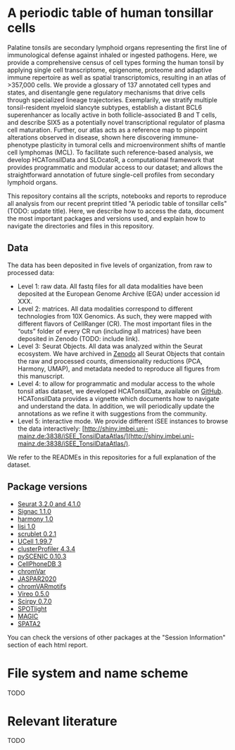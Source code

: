 # A periodic table of human tonsillar cells

Palatine tonsils are secondary lymphoid organs representing the first line of immunological defense against inhaled or ingested pathogens. Here, we provide a comprehensive census of cell types forming the human tonsil by applying single cell transcriptome, epigenome, proteome and adaptive immune repertoire as well as spatial transcriptomics, resulting in an atlas of >357,000 cells. We provide a glossary of 137 annotated cell types and states, and disentangle gene regulatory mechanisms that drive cells through specialized lineage trajectories. Exemplarily, we stratify multiple tonsil-resident myeloid slancyte subtypes, establish a distant BCL6 superenhancer as locally active in both follicle-associated B and T cells, and describe SIX5 as a potentially novel transcriptional regulator of plasma cell maturation. Further, our atlas acts as a reference map to pinpoint alterations observed in disease, shown here discovering immune-phenotype plasticity in tumoral cells and microenvironment shifts of mantle cell lymphomas (MCL). To facilitate such reference-based analysis, we develop HCATonsilData and SLOcatoR, a computational framework that provides programmatic and modular access to our dataset; and allows the straightforward annotation of future single-cell profiles from secondary lymphoid organs.


This repository contains all the scripts, notebooks and reports to reproduce all analysis from our recent preprint titled "A periodic table of tonsillar cells" (TODO: update title). Here, we describe how to access the data, document the most important packages and versions used, and explain how to navigate the directories and files in this repository.


## Data


The data has been deposited in five levels of organization, from raw to processed data:


* Level 1: raw data. All fastq files for all data modalities have been deposited at the European Genome Archive (EGA) under accession id XXX.
* Level 2: matrices. All data modalities correspond to different technologies from 10X Genomics. As such, they were mapped with different flavors of CellRanger (CR). The most important files in the “outs” folder of every CR run (including all matrices) have been deposited in Zenodo (TODO: include link).
* Level 3: Seurat Objects. All data was analyzed within the Seurat ecosystem. We have archived in [Zenodo](https://doi.org/10.5281/zenodo.6340174) all Seurat Objects that contain the raw and processed counts, dimensionality reductions (PCA, Harmony, UMAP), and metadata needed to reproduce all figures from this manuscript.
* Level 4: to allow for programmatic and modular access to the whole tonsil atlas dataset, we developed HCATonsilData, available on [GitHub](https://github.com/massonix/HCATonsilData). HCATonsilData provides a vignette which documents how to navigate and understand the data. In addition, we will periodically update the annotations as we refine it with suggestions from the  community.
* Level 5: interactive mode. We provide different iSEE instances to browse the data interactively: [http://shiny.imbei.uni-mainz.de:3838/iSEE_TonsilDataAtlas/](http://shiny.imbei.uni-mainz.de:3838/iSEE_TonsilDataAtlas/).


We refer to the READMEs in this repositories for a full explanation of the dataset.



## Package versions

* [Seurat 3.2.0 and 4.1.0](https://satijalab.org/seurat/)
* [Signac 1.1.0](https://github.com/timoast/signac)
* [harmony 1.0](https://github.com/immunogenomics/harmony)
* [lisi 1.0](https://github.com/immunogenomics/LISI)
* [scrublet 0.2.1](https://github.com/swolock/scrublet)
* [UCell 1.99.7](https://github.com/carmonalab/UCell)
* [clusterProfiler 4.3.4](https://yulab-smu.top/biomedical-knowledge-mining-book/)
* [pySCENIC 0.10.3](https://scenic.aertslab.org/)
* [CellPhoneDB 3](https://www.cellphonedb.org/)
* [chromVar](https://bioconductor.org/packages/release/bioc/html/chromVAR.html)
* [JASPAR2020](http://bioconductor.org/packages/release/data/annotation/html/JASPAR2020.html)
* [chromVARmotifs](https://github.com/GreenleafLab/chromVARmotifs)
* [Vireo 0.5.0](https://github.com/single-cell-genetics/vireo)
* [Scirpy 0.7.0](https://scverse.org/scirpy/latest/tutorials.html)
* [SPOTlight](https://bioconductor.org/packages/release/bioc/html/SPOTlight.html)
* [MAGIC](https://github.com/KrishnaswamyLab/MAGIC)
* [SPATA2](https://github.com/theMILOlab/SPATA2)



You can check the versions of other packages at the "Session Information" section of each html report.


# File system and name scheme

TODO


# Relevant literature

TODO
















